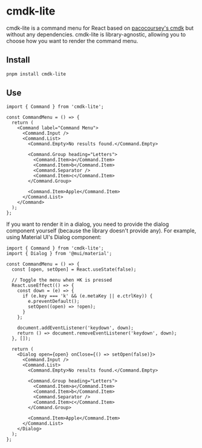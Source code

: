 # cmdk-lite

cmdk-lite is a command menu for React based on [pacocoursey's cmdk](https://github.com/pacocoursey/cmdk) but without any dependencies. cmdk-lite is library-agnostic, allowing you to choose how you want to render the command menu.

## Install

```bash
pnpm install cmdk-lite
```

## Use

```tsx
import { Command } from 'cmdk-lite';

const CommandMenu = () => {
  return (
    <Command label="Command Menu">
      <Command.Input />
      <Command.List>
        <Command.Empty>No results found.</Command.Empty>

        <Command.Group heading="Letters">
          <Command.Item>a</Command.Item>
          <Command.Item>b</Command.Item>
          <Command.Separator />
          <Command.Item>c</Command.Item>
        </Command.Group>

        <Command.Item>Apple</Command.Item>
      </Command.List>
    </Command>
  );
};
```

If you want to render it in a dialog, you need to provide the dialog component yourself (because the library doesn't provide any). For example, using Material UI's Dialog component:

```tsx
import { Command } from 'cmdk-lite';
import { Dialog } from '@mui/material';

const CommandMenu = () => {
  const [open, setOpen] = React.useState(false);

  // Toggle the menu when ⌘K is pressed
  React.useEffect(() => {
    const down = (e) => {
      if (e.key === 'k' && (e.metaKey || e.ctrlKey)) {
        e.preventDefault();
        setOpen((open) => !open);
      }
    };

    document.addEventListener('keydown', down);
    return () => document.removeEventListener('keydown', down);
  }, []);

  return (
    <Dialog open={open} onClose={() => setOpen(false)}>
      <Command.Input />
      <Command.List>
        <Command.Empty>No results found.</Command.Empty>

        <Command.Group heading="Letters">
          <Command.Item>a</Command.Item>
          <Command.Item>b</Command.Item>
          <Command.Separator />
          <Command.Item>c</Command.Item>
        </Command.Group>

        <Command.Item>Apple</Command.Item>
      </Command.List>
    </Dialog>
  );
};
```

